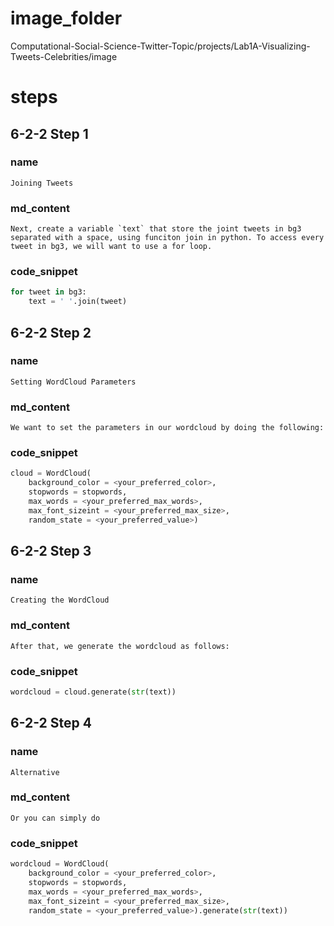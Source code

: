 # image_folder

Computational-Social-Science-Twitter-Topic/projects/Lab1A-Visualizing-Tweets-Celebrities/image

# steps
## 6-2-2 Step 1
### name
```
Joining Tweets
```
### md_content
```
Next, create a variable `text` that store the joint tweets in bg3 separated with a space, using funciton join in python. To access every tweet in bg3, we will want to use a for loop.
```

### code_snippet
```python
for tweet in bg3:
    text = ' '.join(tweet)
```

## 6-2-2 Step 2
### name
```
Setting WordCloud Parameters
```
### md_content
```
We want to set the parameters in our wordcloud by doing the following:
```
### code_snippet
```python
cloud = WordCloud(
	background_color = <your_preferred_color>,
	stopwords = stopwords,
	max_words = <your_preferred_max_words>,
	max_font_sizeint = <your_preferred_max_size>,
	random_state = <your_preferred_value>)
```
## 6-2-2 Step 3
### name
```
Creating the WordCloud
```
### md_content
```
After that, we generate the wordcloud as follows:
```
### code_snippet
```python
wordcloud = cloud.generate(str(text))
```

## 6-2-2 Step 4
### name
```
Alternative
```
### md_content
```
Or you can simply do
```
### code_snippet
```python
wordcloud = WordCloud(
	background_color = <your_preferred_color>,
	stopwords = stopwords,
	max_words = <your_preferred_max_words>,
	max_font_sizeint = <your_preferred_max_size>,
	random_state = <your_preferred_value>).generate(str(text))
```



